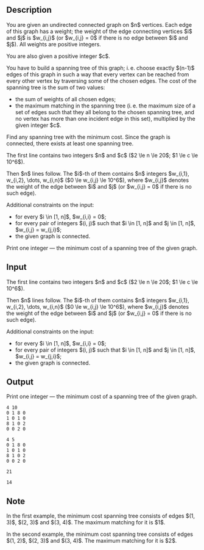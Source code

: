 ## Description

<div><p>You are given an undirected connected graph on $n$ vertices. Each edge of this graph has a weight; the weight of the edge connecting vertices $i$ and $j$ is $w_{i,j}$ (or $w_{i,j} = 0$ if there is no edge between $i$ and $j$). All weights are positive integers.</p><p>You are also given a positive integer $c$.</p><p>You have to build a spanning tree of this graph; i. e. choose exactly $(n-1)$ edges of this graph in such a way that every vertex can be reached from every other vertex by traversing some of the chosen edges. The cost of the spanning tree is the sum of two values:</p><ul> <li> the sum of weights of all chosen edges; </li><li> the maximum matching in the spanning tree (i. e. the maximum size of a set of edges such that they all belong to the chosen spanning tree, and no vertex has more than one incident edge in this set), multiplied by the given integer $c$. </li></ul><p>Find any spanning tree with the minimum cost. Since the graph is connected, there exists at least one spanning tree.</p></div><div class="input-specification"><p>The first line contains two integers $n$ and $c$ ($2 \le n \le 20$; $1 \le c \le 10^6$).</p><p>Then $n$ lines follow. The $i$-th of them contains $n$ integers $w_{i,1}, w_{i,2}, \dots, w_{i,n}$ ($0 \le w_{i,j} \le 10^6$), where $w_{i,j}$ denotes the weight of the edge between $i$ and $j$ (or $w_{i,j} = 0$ if there is no such edge).</p><p>Additional constraints on the input:</p><ul> <li> for every $i \in [1, n]$, $w_{i,i} = 0$; </li><li> for every pair of integers $(i, j)$ such that $i \in [1, n]$ and $j \in [1, n]$, $w_{i,j} = w_{j,i}$; </li><li> the given graph is connected. </li></ul></div><div class="output-specification"><p>Print one integer — the minimum cost of a spanning tree of the given graph.</p></div>

## Input

<p>The first line contains two integers $n$ and $c$ ($2 \le n \le 20$; $1 \le c \le 10^6$).</p><p>Then $n$ lines follow. The $i$-th of them contains $n$ integers $w_{i,1}, w_{i,2}, \dots, w_{i,n}$ ($0 \le w_{i,j} \le 10^6$), where $w_{i,j}$ denotes the weight of the edge between $i$ and $j$ (or $w_{i,j} = 0$ if there is no such edge).</p><p>Additional constraints on the input:</p><ul> <li> for every $i \in [1, n]$, $w_{i,i} = 0$; </li><li> for every pair of integers $(i, j)$ such that $i \in [1, n]$ and $j \in [1, n]$, $w_{i,j} = w_{j,i}$; </li><li> the given graph is connected. </li></ul>

## Output

<p>Print one integer — the minimum cost of a spanning tree of the given graph.</p>





```input1|
4 10
0 1 8 0
1 0 1 0
8 1 0 2
0 0 2 0
```




```input2|
4 5
0 1 8 0
1 0 1 0
8 1 0 2
0 0 2 0
```




```output1
21
```




```output2
14
```



## Note

<p>In the first example, the minimum cost spanning tree consists of edges $(1, 3)$, $(2, 3)$ and $(3, 4)$. The maximum matching for it is $1$.</p><p>In the second example, the minimum cost spanning tree consists of edges $(1, 2)$, $(2, 3)$ and $(3, 4)$. The maximum matching for it is $2$.</p>
